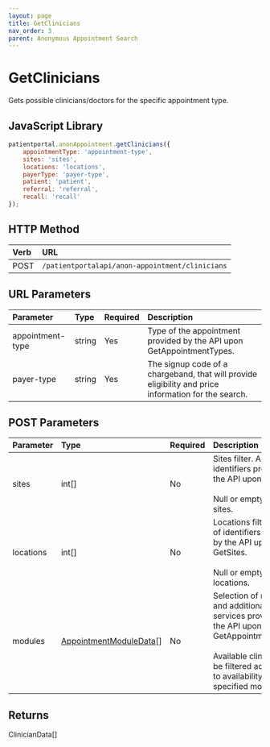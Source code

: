 ```yaml
---
layout: page
title: GetClinicians
nav_order: 3
parent: Anonymous Appointment Search
---
```


# GetClinicians
Gets possible clinicians/doctors for the specific appointment type.

## JavaScript Library

```javascript
patientportal.anonAppointment.getClinicians({
    appointmentType: 'appointment-type',
    sites: 'sites',
    locations: 'locations',
    payerType: 'payer-type',
    patient: 'patient',
    referral: 'referral',
    recall: 'recall'
});
```

## HTTP Method

| Verb | URL                                            |
|:-----|:-----------------------------------------------|
| POST | `/patientportalapi/anon-appointment/clinicians`|

## URL Parameters

| Parameter        | Type   | Required | Description                                                                                          |
|:-----------------|:-------|:---------|:-----------------------------------------------------------------------------------------------------|
| appointment-type | string | Yes      | Type of the appointment provided by the API upon GetAppointmentTypes.                                |
| payer-type       | string | Yes      | The signup code of a chargeband, that will provide eligibility and price information for the search. |

## POST Parameters

| Parameter   | Type                                                 | Required | Description                                                                                                                                                                          |
|:------------|:-----------------------------------------------------|:---------|:-------------------------------------------------------------------------------------------------------------------------------------------------------------------------------------|
| sites       | int\[\]                                              | No       | Sites filter. Array of identifiers provide by the API upon GetSites.<br/><br/>Null or empty for any sites.                                                                             |
| locations   | int\[\]                                              | No       | Locations filter. Array of identifiers provide by the API upon GetSites.<br/><br/>Null or empty for any locations.                                                                     |
| modules     | [AppointmentModuleData](#_AppointmentModuleData)\[\] | No       | Selection of modules and additional services provided by the API upon GetAppointmentTypes.<br/><br/>Available clinicians will be filtered according to availability of the specified modules. |

## Returns

ClinicianData\[\]
